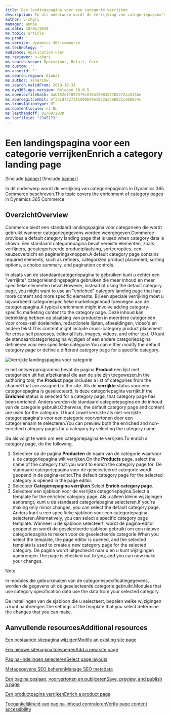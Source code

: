 ```yaml
---
title: Een landingspagina voor een categorie verrijken
description: In dit onderwerp wordt de verrijking van categoriepagina's in Dynamics 365 Commerce beschreven.
author: v-chgri
manager: annbe
ms.date: 10/01/2019
ms.topic: article
ms.prod: ''
ms.service: dynamics-365-commerce
ms.technology: ''
audience: Application user
ms.reviewer: v-chgri
ms.search.scope: Operations, Retail, Core
ms.custom: ''
ms.assetid: ''
ms.search.region: Global
ms.author: asharchw
ms.search.validFrom: 2019-10-31
ms.dyn365.ops.version: Release 10.0.5
ms.openlocfilehash: 4ab152dff0925f9c816419083577b5272ac813be
ms.sourcegitcommit: ef3a1d7527311d00b69a1072ae5eb021ce68034c
ms.translationtype: HT
ms.contentlocale: nl-NL
ms.lasthandoff: 01/09/2020
ms.locfileid: "2945773"
---
```

# <a name="enrich-a-category-landing-page"></a><span data-ttu-id="cb243-103">Een landingspagina voor een categorie verrijken</span><span class="sxs-lookup"><span data-stu-id="cb243-103">Enrich a category landing page</span></span>

[!include [banner](includes/preview-banner.md)]
[!include [banner](includes/banner.md)]

<span data-ttu-id="cb243-104">In dit onderwerp wordt de verrijking van categoriepagina's in Dynamics 365 Commerce beschreven.</span><span class="sxs-lookup"><span data-stu-id="cb243-104">This topic covers the enrichment of category pages in Dynamics 365 Commerce.</span></span>

## <a name="overview"></a><span data-ttu-id="cb243-105">Overzicht</span><span class="sxs-lookup"><span data-stu-id="cb243-105">Overview</span></span>

<span data-ttu-id="cb243-106">Commerce biedt een standaard landingspagina voor categorieën die wordt gebruikt wanneer categoriegegevens worden weergegeven.</span><span class="sxs-lookup"><span data-stu-id="cb243-106">Commerce provides a default category landing page that is used when category data is shown.</span></span> <span data-ttu-id="cb243-107">Een standaard categoriepagina bevat vereiste elementen, zoals verfijners, gecategoriseerde productplaatsing, sorteeropties, een keuzeoverzicht en pagineringsknoppen.</span><span class="sxs-lookup"><span data-stu-id="cb243-107">A default category page contains required elements, such as refiners, categorized product placement, sorting options, a choice summary, and pagination controls.</span></span> 

<span data-ttu-id="cb243-108">In plaats van de standaardcategoriepagina te gebruiken kunt u echter een "verrijkte" categorielandingspagina gebruiken die meer inhoud en meer specifieke elementen bevat.</span><span class="sxs-lookup"><span data-stu-id="cb243-108">However, instead of using the default category page, you might want to use an "enriched" category landing page that has more content and more specific elements.</span></span> <span data-ttu-id="cb243-109">Bij een speciale verrijking moet u bijvoorbeeld categoriespecifieke marketinginhoud toevoegen aan de categoriepagina.</span><span class="sxs-lookup"><span data-stu-id="cb243-109">A typical enrichment might involve adding category-specific marketing content to the category page.</span></span> <span data-ttu-id="cb243-110">Deze inhoud kan betrekking hebben op plaatsing van producten in meerdere categorieën voor cross-sell doeleinden, redactionele lijsten, afbeeldingen, video's en andere tekst.</span><span class="sxs-lookup"><span data-stu-id="cb243-110">This content might include cross-category product placement for cross-sell purposes, editorial lists, images, videos, and other text.</span></span> <span data-ttu-id="cb243-111">U kunt de standaardcategoriepagina wijzigen of een andere categoriepagina definiëren voor een specifieke categorie.</span><span class="sxs-lookup"><span data-stu-id="cb243-111">You can either modify the default category page or define a different category page for a specific category.</span></span>

![Verrijkte landingspagina voor categorie](./media/CategoryLandingPages.png)

<span data-ttu-id="cb243-113">In het ontwerpprogramma bevat de pagina **Product** een lijst met categorieën uit het afzetkanaal die aan de site zijn toegewezen.</span><span class="sxs-lookup"><span data-stu-id="cb243-113">In the authoring tool, the **Product** page includes a list of categories from the channel that are assigned to the site.</span></span> <span data-ttu-id="cb243-114">Als de **verrijkte** status voor een categoriepagina is geselecteerd, is deze categoriepagina verrijkt.</span><span class="sxs-lookup"><span data-stu-id="cb243-114">If the **Enriched** status is selected for a category page, that category page has been enriched.</span></span> <span data-ttu-id="cb243-115">Anders worden de standaard categoriepagina en de inhoud van de categorie gebruikt.</span><span class="sxs-lookup"><span data-stu-id="cb243-115">Otherwise, the default category page and content are used for the category.</span></span> <span data-ttu-id="cb243-116">U kunt zowel verrijkte als niet-verrijkte categoriepagina's voor een categorie voorvertonen door een categorienaam te selecteren.</span><span class="sxs-lookup"><span data-stu-id="cb243-116">You can preview both the enriched and non-enriched category pages for a category by selecting the category name.</span></span>

<span data-ttu-id="cb243-117">Ga als volgt te werk om een categoriepagina te verrijken.</span><span class="sxs-lookup"><span data-stu-id="cb243-117">To enrich a category page, do the following.</span></span>

1. <span data-ttu-id="cb243-118">Selecteer op de pagina **Producten** de naam van de categorie waarvoor u de categoriepagina wilt verrijken.</span><span class="sxs-lookup"><span data-stu-id="cb243-118">On the **Products** page, select the name of the category that you want to enrich the category page for.</span></span> <span data-ttu-id="cb243-119">De standaard categoriepagina voor de geselecteerde categorie wordt geopend in de pagina-editor.</span><span class="sxs-lookup"><span data-stu-id="cb243-119">The default category page for the selected category is opened in the page editor.</span></span>
2. <span data-ttu-id="cb243-120">Selecteer **Categoriepagina verrijken**.</span><span class="sxs-lookup"><span data-stu-id="cb243-120">Select **Enrich category page**.</span></span>
3. <span data-ttu-id="cb243-121">Selecteer een sjabloon voor de verrijkte categoriepagina.</span><span class="sxs-lookup"><span data-stu-id="cb243-121">Select a template for the enriched category page.</span></span> <span data-ttu-id="cb243-122">Als u alleen kleine wijzigingen aanbrengt, kunt u de standaard categoriepagina selecteren.</span><span class="sxs-lookup"><span data-stu-id="cb243-122">If you're making only minor changes, you can select the default category page.</span></span> <span data-ttu-id="cb243-123">Anders kunt u een specifieke sjabloon voor een categoriepagina selecteren.</span><span class="sxs-lookup"><span data-stu-id="cb243-123">Alternatively, you can select a specific category page template.</span></span> <span data-ttu-id="cb243-124">Wanneer u de sjabloon selecteert, wordt de pagina-editor geopend en wordt de geselecteerde sjabloon gebruikt om een nieuwe categoriepagina te maken voor de geselecteerde categorie.</span><span class="sxs-lookup"><span data-stu-id="cb243-124">When you select the template, the page editor is opened, and the selected template is used to create a new category page for the selected category.</span></span> <span data-ttu-id="cb243-125">De pagina wordt uitgecheckt naar u en u kunt wijzigingen aanbrengen.</span><span class="sxs-lookup"><span data-stu-id="cb243-125">The page is checked out to you, and you can now make your changes.</span></span>

> [!NOTE]
> <span data-ttu-id="cb243-126">In modules die gebruikmaken van de categoriespecificatiegegevens, worden de gegevens uit de geselecteerde categorie gebruikt.</span><span class="sxs-lookup"><span data-stu-id="cb243-126">Modules that use category specification data use the data from your selected category.</span></span>
>
> <span data-ttu-id="cb243-127">De instellingen van de sjabloon die u selecteert, bepalen welke wijzigingen u kunt aanbrengen.</span><span class="sxs-lookup"><span data-stu-id="cb243-127">The settings of the template that you select determine the changes that you can make.</span></span>

## <a name="additional-resources"></a><span data-ttu-id="cb243-128">Aanvullende resources</span><span class="sxs-lookup"><span data-stu-id="cb243-128">Additional resources</span></span>

[<span data-ttu-id="cb243-129">Een bestaande sitepagina wijzigen</span><span class="sxs-lookup"><span data-stu-id="cb243-129">Modify an existing site page</span></span>](modify-existing-page.md)

[<span data-ttu-id="cb243-130">Een nieuwe sitepagina toevoegen</span><span class="sxs-lookup"><span data-stu-id="cb243-130">Add a new site page</span></span>](add-new-page.md)

[<span data-ttu-id="cb243-131">Pagina-indelingen selecteren</span><span class="sxs-lookup"><span data-stu-id="cb243-131">Select page layouts</span></span>](select-page-layouts.md)

[<span data-ttu-id="cb243-132">Metagegevens SEO beheren</span><span class="sxs-lookup"><span data-stu-id="cb243-132">Manage SEO metadata</span></span>](manage-seo-metadata.md)

[<span data-ttu-id="cb243-133">Een pagina opslaan, voorvertonen en publiceren</span><span class="sxs-lookup"><span data-stu-id="cb243-133">Save, preview, and publish a page</span></span>](save-preview-publish-page.md)

[<span data-ttu-id="cb243-134">Een productpagina verrijken</span><span class="sxs-lookup"><span data-stu-id="cb243-134">Enrich a product page</span></span>](enrich-product-page.md)

[<span data-ttu-id="cb243-135">Toegankelijkheid van pagina-inhoud controleren</span><span class="sxs-lookup"><span data-stu-id="cb243-135">Verify page content accessibility</span></span>](verify-accessibility.md)
